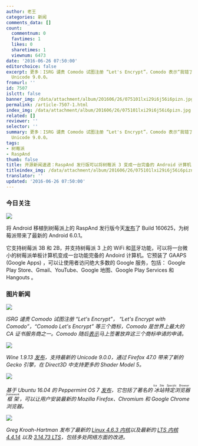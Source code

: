 ```yaml
---
author: 老王
categories: 新闻
comments_data: []
count:
  commentnum: 0
  favtimes: 1
  likes: 0
  sharetimes: 1
  viewnum: 6473
date: '2016-06-26 07:50:00'
editorchoice: false
excerpt: 更多：ISRG 谴责 Comodo 试图注册 “Let's Encrypt”，Comodo 表示“我错了”；Wine 1.9.13 发布，支持最新的
  Unicode 9.0.0。
fromurl: ''
id: 7507
islctt: false
banner_img: /data/attachment/album/201606/26/075101lxi29i6j56i6pizn.jpg
permalink: /article-7507-1.html
index_img: /data/attachment/album/201606/26/075101lxi29i6j56i6pizn.jpg
related: []
reviewer: ''
selector: ''
summary: 更多：ISRG 谴责 Comodo 试图注册 “Let's Encrypt”，Comodo 表示“我错了”；Wine 1.9.13 发布，支持最新的
  Unicode 9.0.0。
tags:
- 树莓派
- RaspAnd
thumb: false
title: 开源新闻速递：RaspAnd 发行版可以将树莓派 3 变成一台完备的 Android 计算机
titleindex_img: /data/attachment/album/201606/26/075101lxi29i6j56i6pizn.jpg
translator: ''
updated: '2016-06-26 07:50:00'
---
```


### 今日关注


![](/data/attachment/album/201606/26/075101lxi29i6j56i6pizn.jpg)


将 Android 移植到树莓派上的 RaspAnd 发行版今天[发布](http://raspex.exton.se/?p=356)了 Build 160625，为树莓派带来了最新的 Android 6.0.1。


它支持树莓派 3B 和 2B，并支持树莓派 3 上的 WiFi 和蓝牙功能，可以将一台微小的树莓派单板计算机变成一台功能完备的 Andoird 计算机。它预装了 GAAPS (Google Apps) ，可以让使用者访问绝大多数的 Google 服务，包括： Google Play Store、Gmail、YouTube、Google 地图、Google Play Services 和 Hangouts 。


### 图片新闻


![](/data/attachment/album/201606/26/070243y87w1krh47ocodvr.jpg)


*ISRG 谴责 Comodo 试图注册 “Let's Encrypt”， “Let's Encrypt with Comodo”，“Comodo Let's Encrypt” 等三个商标，Comodo 是世界上最大的 CA 证书服务商之一。Comodo 随后[表示](https://forums.comodo.com/general-discussion-off-toindex_img-anything-and-everything/shame-on-you-comodo-t115958.0.html;msg837501#msg837501)马上签署放弃这三个商标申请的申请。*


![](/data/attachment/album/201606/26/071542h5w591p3y5jpfjaf.jpg)


*Wine 1.9.13 [发布](https://www.winehq.org/news/2016062401)，支持最新的 Unicode 9.0.0，通过 Firefox 47.0 带来了新的 Gecko 引擎，在 Direct3D 中支持更多的 Shader Model 5。*


![](/data/attachment/album/201606/26/071928vhhpihudma9va1hh.jpg)


*基于 Ubuntu 16.04 的 Peppermint OS 7 [发布](https://peppermintos.com/2016/06/peppermint-7-released/)，它包括了著名的<ruby> 冰站特定浏览器框架 <rp>  （ </rp> <rt>  Ice Site Specific Browser framework </rt> <rp>  ） </rp></ruby>，可以让用户安装最新的 Mozilla Firefox、Chromium 和 Google Chrome 浏览器。*


![](/data/attachment/album/201606/26/072627ol30z4m949z09j5n.jpg)


*Greg Kroah-Hartman 发布了最新的 [Linux 4.6.3 内核](https://lkml.org/lkml/2016/6/24/512)以及最新的 [LTS 内核 4.4.14](https://lkml.org/lkml/2016/6/24/516) 以及 [3.14.73 LTS](https://lkml.org/lkml/2016/6/24/508)，包括多处网络方面的改进。*